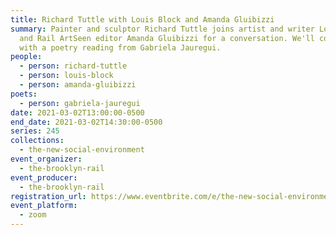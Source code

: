 ```yaml
---
title: Richard Tuttle with Louis Block and Amanda Gluibizzi
summary: Painter and sculptor Richard Tuttle joins artist and writer Louis Block
  and Rail ArtSeen editor Amanda Gluibizzi for a conversation. We'll conclude
  with a poetry reading from Gabriela Jauregui.
people:
  - person: richard-tuttle
  - person: louis-block
  - person: amanda-gluibizzi
poets:
  - person: gabriela-jauregui
date: 2021-03-02T13:00:00-0500
end_date: 2021-03-02T14:30:00-0500
series: 245
collections:
  - the-new-social-environment
event_organizer:
  - the-brooklyn-rail
event_producer:
  - the-brooklyn-rail
registration_url: https://www.eventbrite.com/e/the-new-social-environment-245-richard-tuttle-tickets-142246716759
event_platform:
  - zoom
---
```


